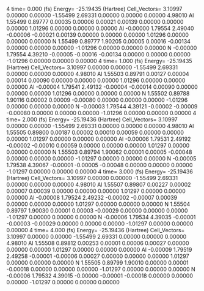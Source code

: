 4 
   time=    0.000 (fs)  Energy= -25.19435 (Hartree) Cell_Vectors=  3.10997  0.00000  0.00000 -1.55499  2.69331  0.00000  0.00000  0.00000  4.98010 
  Al    1.55499  0.89777  0.00035   0.00006  0.00021  0.00139  0.00000  0.00000  0.00000   1.01296  0.00000  0.00000  0.00000
  Al   -0.00000  1.79554  2.49040  -0.00006 -0.00021  0.00139  0.00000  0.00000  0.00000   1.01296  0.00000  0.00000  0.00000
   N    1.55499  0.89777  1.90205   0.00005  0.00016 -0.00134  0.00000  0.00000  0.00000  -1.01296  0.00000  0.00000  0.00000
   N   -0.00000  1.79554  4.39210  -0.00005 -0.00016 -0.00134  0.00000  0.00000  0.00000  -1.01296  0.00000  0.00000  0.00000
4 
   time=    1.000 (fs)  Energy= -25.19435 (Hartree) Cell_Vectors=  3.10997  0.00000  0.00000 -1.55499  2.69331  0.00000  0.00000  0.00000  4.98010 
  Al    1.55503  0.89791  0.00127   0.00004  0.00014  0.00090  0.00000  0.00000  0.00000   1.01296  0.00000  0.00000  0.00000
  Al   -0.00004  1.79541  2.49132  -0.00004 -0.00014  0.00090  0.00000  0.00000  0.00000   1.01296  0.00000  0.00000  0.00000
   N    1.55502  0.89788  1.90116   0.00002  0.00009 -0.00080  0.00000  0.00000  0.00000  -1.01296  0.00000  0.00000  0.00000
   N   -0.00003  1.79544  4.39121  -0.00002 -0.00009 -0.00080  0.00000  0.00000  0.00000  -1.01296  0.00000  0.00000  0.00000
4 
   time=    2.000 (fs)  Energy= -25.19436 (Hartree) Cell_Vectors=  3.10997  0.00000  0.00000 -1.55499  2.69331  0.00000  0.00000  0.00000  4.98010 
  Al    1.55505  0.89800  0.00187   0.00002  0.00010  0.00059  0.00000  0.00000  0.00000   1.01297  0.00000  0.00000  0.00000
  Al   -0.00006  1.79531  2.49192  -0.00002 -0.00010  0.00059  0.00000  0.00000  0.00000   1.01297  0.00000  0.00000  0.00000
   N    1.55503  0.89794  1.90062   0.00001  0.00005 -0.00048  0.00000  0.00000  0.00000  -1.01297  0.00000  0.00000  0.00000
   N   -0.00005  1.79538  4.39067  -0.00001 -0.00005 -0.00048  0.00000  0.00000  0.00000  -1.01297  0.00000  0.00000  0.00000
4 
   time=    3.000 (fs)  Energy= -25.19436 (Hartree) Cell_Vectors=  3.10997  0.00000  0.00000 -1.55499  2.69331  0.00000  0.00000  0.00000  4.98010 
  Al    1.55507  0.89807  0.00227   0.00002  0.00007  0.00039  0.00000  0.00000  0.00000   1.01297  0.00000  0.00000  0.00000
  Al   -0.00008  1.79524  2.49232  -0.00002 -0.00007  0.00039  0.00000  0.00000  0.00000   1.01297  0.00000  0.00000  0.00000
   N    1.55504  0.89797  1.90030   0.00001  0.00003 -0.00029  0.00000  0.00000  0.00000  -1.01297  0.00000  0.00000  0.00000
   N   -0.00006  1.79534  4.39035  -0.00001 -0.00003 -0.00029  0.00000  0.00000  0.00000  -1.01297  0.00000  0.00000  0.00000
4 
   time=    4.000 (fs)  Energy= -25.19436 (Hartree) Cell_Vectors=  3.10997  0.00000  0.00000 -1.55499  2.69331  0.00000  0.00000  0.00000  4.98010 
  Al    1.55508  0.89812  0.00253   0.00001  0.00006  0.00027  0.00000  0.00000  0.00000   1.01297  0.00000  0.00000  0.00000
  Al   -0.00009  1.79519  2.49258  -0.00001 -0.00006  0.00027  0.00000  0.00000  0.00000   1.01297  0.00000  0.00000  0.00000
   N    1.55505  0.89799  1.90010   0.00000  0.00001 -0.00018  0.00000  0.00000  0.00000  -1.01297  0.00000  0.00000  0.00000
   N   -0.00006  1.79532  4.39015  -0.00000 -0.00001 -0.00018  0.00000  0.00000  0.00000  -1.01297  0.00000  0.00000  0.00000
